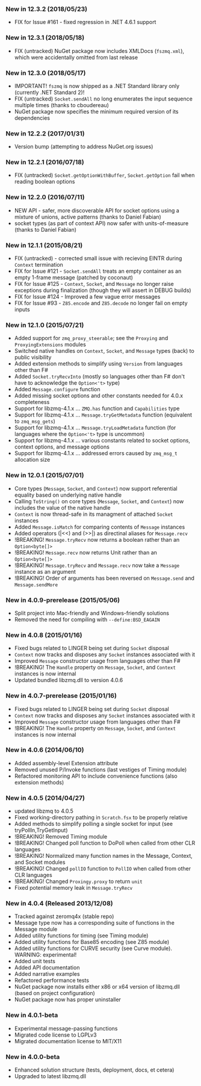 ### New in 12.3.2 (2018/05/23)
* FIX for Issue #161 - fixed regression in .NET 4.6.1 support

### New in 12.3.1 (2018/05/18)
* FIX (untracked) NuGet package now includes XMLDocs (`fszmq.xml`), which were accidentally omitted from last release

### New in 12.3.0 (2018/05/17)
* IMPORTANT! `fszmq` is now shipped as a .NET Standard library only (currently .NET Standard 2)!
* FIX (untracked) `Socket.sendAll` no long enumerates the input sequence multiple times (thanks to cboudereau)
* NuGet package now specifies the minimum required version of its dependencies

### New in 12.2.2 (2017/01/31)
* Version bump (attempting to address NuGet.org issues)

### New in 12.2.1 (2016/07/18)
* FIX (untracked) `Socket.getOptionWithBuffer`, `Socket.getOption` fail when reading boolean options

### New in 12.2.0 (2016/07/11)
* NEW API - safer, more discoverable API for socket options using a mixture of unions, active patterns (thanks to Daniel Fabian)
* socket types (as part of context API) now safer with units-of-measure (thanks to Daniel Fabian)

### New in 12.1.1 (2015/08/21)
* FIX (untracked) - corrected small issue with recieving EINTR during `Context` termination
* FIX for Issue #121 - `Socket.sendAll` treats an empty container as an empty 1-frame message (patched by coconaut)
* FIX for Issue #125 - `Context`, `Socket`, and `Message` no longer raise exceptions during finalization (though they will assert in DEBUG builds)
* FIX for Issue #124 - Improved a few vague error messages
* FIX for Issue #93 - `Z85.encode` and `Z85.decode` no longer fail on empty inputs

### New in 12.1.0 (2015/07/21)
* Added support for `zmq_proxy_steerable`; see the `Proxying` and `ProxyingExtensions` modules
* Switched native handles on `Context`, `Socket`, and `Message` types (back) to public visibility
* Added extension methods to simplify using `Version` from languages other than F#
* Added `Socket.tryRecvInto` (mostly so languages other than F# don't have to acknowledge the `Option<'t>` type)
* Added `Message.configure` function
* Added missing socket options and other constants needed for 4.0.x completeness
* Support for libzmq-4.1.x ... `ZMQ.has` function and `Capabilities` type
* Support for libzmq-4.1.x ... `Message.tryGetMetadata` function (equivalent to `zmq_msg_gets`)
* Support for libzmq-4.1.x ... `Message.tryLoadMetadata` function (for languages where the `Option<'t>` type is uncommon)
* Support for libzmq-4.1.x ... various constants related to socket options, context options, and message options
* Support for libzmq-4.1.x ... addressed errors caused by `zmq_msg_t` allocation size

### New in 12.0.1 (2015/07/01)
* Core types (`Message`, `Socket`, and `Context`) now support referential equality based on underlying native handle
* Calling `ToString()` on core types (`Message`, `Socket`, and `Context`) now includes the value of the native handle
* `Context` is now thread-safe in its managment of attached `Socket` instances
* Added `Message.isMatch` for comparing contents of `Message` instances
* Added operators (|<<) and (>>|) as directinal aliases for `Message.recv`
* !BREAKING! `Message.tryRecv` now returns a boolean rather than an `Option<byte[]>`
* !BREAKING! `Message.recv` now returns Unit rather than an `Option<byte[]>`
* !BREAKING! `Message.tryRecv` and `Message.recv` now take a `Message` instance as an argument  
* !BREAKING! Order of arguments has been reversed on `Message.send` and `Message.sendMore`

### New in 4.0.9-prerelease (2015/05/06)
* Split project into Mac-friendly and Windows-friendly solutions
* Removed the need for compiling with `--define:BSD_EAGAIN` 

### New in 4.0.8 (2015/01/16)
* Fixed bugs related to LINGER being set during `Socket` disposal
* `Context` now tracks and disposes any `Socket` instances associated with it
* Improved `Message` constructor usage from languages other than F#
* !BREAKING! The `Handle` property on `Message`, `Socket`, and `Context` instances is now internal
* Updated bundled libzmq.dll to version 4.0.6

### New in 4.0.7-prerelease (2015/01/16)
* Fixed bugs related to LINGER being set during `Socket` disposal
* `Context` now tracks and disposes any `Socket` instances associated with it
* Improved `Message` constructor usage from languages other than F#
* !BREAKING! The `Handle` property on `Message`, `Socket`, and `Context` instances is now internal

### New in 4.0.6 (2014/06/10)
* Added assembly-level Extension attribute
* Removed unused P/Invoke functions (last vestiges of Timing module)
* Refactored monitoring API to include convenience functions (also extension methods)

### New in 4.0.5 (2014/04/27)
* updated libzmq to 4.0.5
* Fixed working-directory pathing in `Scratch.fsx` to be properly relative
* Added methods to simplify polling a single socket for input (see tryPollIn,TryGetInput)
* !BREAKING! Removed Timing module
* !BREAKING! Changed poll function to DoPoll when called from other CLR languages
* !BREAKING! Normalized many function names in the Message, Context, and Socket modules
* !BREAKING! Changed `pollIO` function to `PollIO` when called from other CLR languages
* !BREAKING! Changed `Proxingy.proxy` to return `unit` 
* Fixed potential memory leak in `Message.tryRecv`

### New in 4.0.4 (Released 2013/12/08)
* Tracked against zeromq4x (stable repo)
* Message type now has a corresponding suite of functions in the Message module
* Added utility functions for timing (see Timing module)
* Added utility functions for Base85 encoding (see Z85 module)
* Added utility functions for CURVE security (see Curve module). WARNING: experimental!
* Added unit tests
* Added API documentation
* Added narrative examples
* Refactored performance tests
* NuGet package now installs either x86 or x64 version of libzmq.dll (based on project configuration)
* NuGet package now has proper uninstaller

### New in 4.0.1-beta
* Experimental message-passing functions
* Migrated code license to LGPLv3
* Migrated documentation license to MIT/X11

### New in 4.0.0-beta
* Enhanced solution structure (tests, deployment, docs, et cetera)
* Upgraded to latest libzmq.dll
